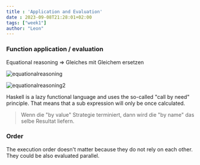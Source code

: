 ```yaml
---
title : 'Application and Evaluation'
date : 2023-09-08T21:28:01+02:00
tags: ["week1"]
author: "Leon"
---
```


### Function application / evaluation

Equational reasoning => Gleiches mit Gleichem ersetzen

![equationalreasoning](/fprog/images/equationalreasoning.png)

![equationalreasoning2](/fprog/images/equationalreasoning2.png)

Haskell is a lazy functional language and uses the so-called "call by need" principle.
That means that a sub expression will only be once calculated.

> Wenn die "by value" Strategie terminiert, dann wird die "by name" das selbe Resultat liefern.

### Order

The execution order doesn't matter because they do not rely on each other.
They could be also evaluated parallel.